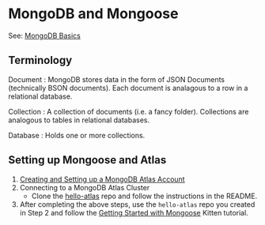 # MongoDB and Mongoose
See: [MongoDB Basics](https://www.mongodb.com/basics)

## Terminology
Document
: MongoDB stores data in the form of JSON Documents (technically BSON documents). Each document is analagous to a row in a relational database.

Collection
: A collection of documents (i.e. a fancy folder). Collections are analogous to tables in relational databases.

Database
: Holds one or more collections.

## Setting up Mongoose and Atlas
1. [Creating and Setting up a MongoDB Atlas Account](1-atlas-getting-started)
2. Connecting to a MongoDB Atlas Cluster
    - Clone the [hello-atlas](https://github.com/sait-wbdv/hello-atlas) repo and follow the instructions in the README.
3. After completing the above steps, use the `hello-atlas` repo you created in Step 2 and follow the [Getting Started with Mongoose](https://mongoosejs.com/docs/) Kitten tutorial.